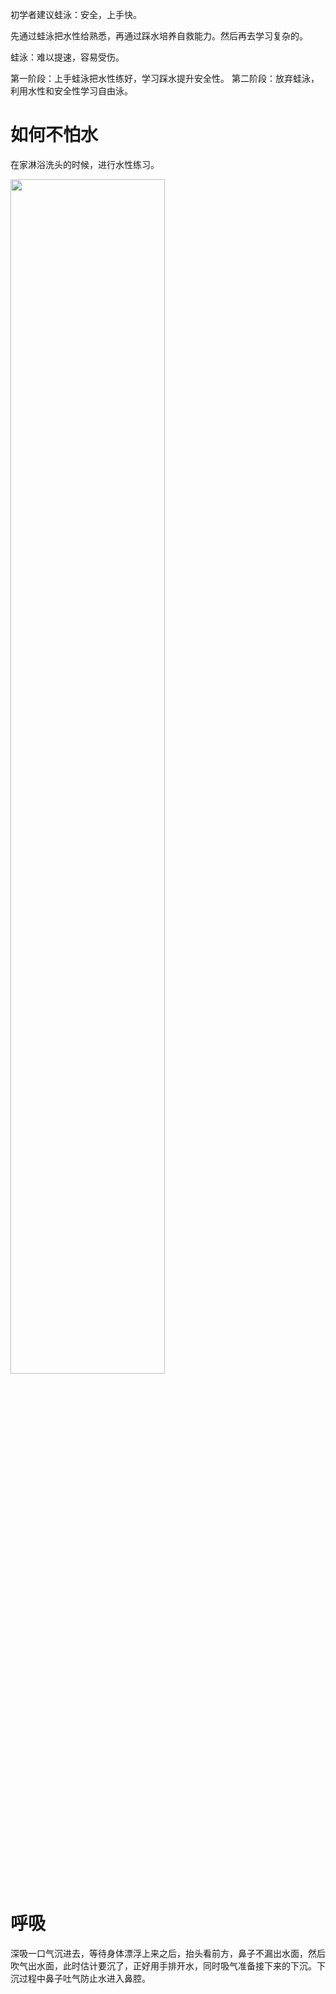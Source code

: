 初学者建议蛙泳：安全，上手快。

先通过蛙泳把水性给熟悉，再通过踩水培养自救能力。然后再去学习复杂的。

蛙泳：难以提速，容易受伤。

第一阶段：上手蛙泳把水性练好，学习踩水提升安全性。
第二阶段：放弃蛙泳，利用水性和安全性学习自由泳。


# 如何不怕水

在家淋浴洗头的时候，进行水性练习。

<img src="动画15.gif" width="70%"/>

# 呼吸

深吸一口气沉进去，等待身体漂浮上来之后，抬头看前方，鼻子不漏出水面，然后吹气出水面，此时估计要沉了，正好用手排开水，同时吸气准备接下来的下沉。下沉过程中鼻子吐气防止水进入鼻腔。